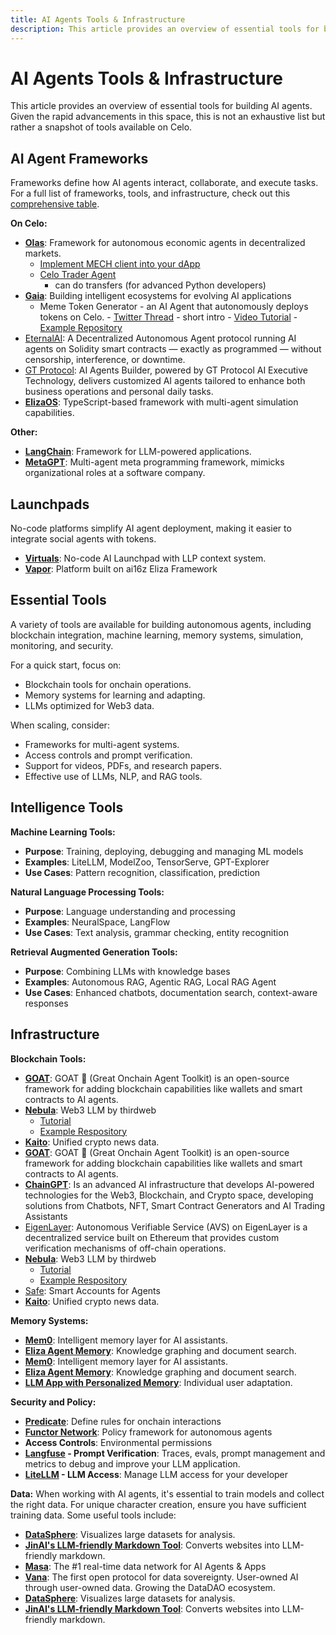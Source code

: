 ```yaml
---
title: AI Agents Tools & Infrastructure
description: This article provides an overview of essential tools for building AI agents.
---
```


# AI Agents Tools & Infrastructure

This article provides an overview of essential tools for building AI agents. Given the rapid advancements in this space, this is not an exhaustive list but rather a snapshot of tools available on Celo.

## AI Agent Frameworks 

Frameworks define how AI agents interact, collaborate, and execute tasks. For a full list of frameworks, tools, and infrastructure, check out this [comprehensive table](https://www.aiagenttoolkit.xyz/).

**On Celo:**
- [**Olas**](https://docs.autonolas.network/open-autonomy/): Framework for autonomous economic agents in decentralized markets.
    - [Implement MECH client into your dApp](https://www.youtube.com/watch?v=fuDteQqsf2A)
    - [Celo Trader Agent](https://www.youtube.com/watch?v=WSB0H0dDc78&t=1740s)
      - can do transfers (for advanced Python developers)
- [**Gaia**](https://www.gaianet.ai/): Building intelligent ecosystems for evolving AI applications 
    -  Meme Token Generator - an AI Agent that autonomously deploys tokens on Celo.
      - [Twitter Thread](https://github.com/harishkotra/celo-token-agent) - short intro
      - [Video Tutorial](https://www.youtube.com/watch?v=-7Bcgpj79LM)
      - [Example Repository](https://github.com/harishkotra/celo-token-agent/)
 - [EternalAI](https://eternalai.org/): A Decentralized Autonomous Agent protocol running AI agents on Solidity smart contracts — exactly as programmed — without censorship, interference, or downtime.
 - [GT Protocol](https://www.gt-protocol.io/): AI Agents Builder, powered by GT Protocol AI Executive Technology, delivers customized AI agents tailored to enhance both business operations and personal daily tasks.
 - [**ElizaOS**](https://elizaos.github.io/eliza/): TypeScript-based framework with multi-agent simulation capabilities. 


**Other:**
- [**LangChain**](https://www.langchain.com/): Framework for LLM-powered applications.
- [**MetaGPT**](https://github.com/geekan/MetaGPT): Multi-agent meta programming framework, mimicks organizational roles at a software company.

## Launchpads 

No-code platforms simplify AI agent deployment, making it easier to integrate social agents with tokens.

- [**Virtuals**](https://app.virtuals.io/): No-code AI Launchpad with LLP context system.
- [**Vapor**](https://alpha.vaporware.fun/): Platform built on ai16z Eliza Framework

## Essential Tools

A variety of tools are available for building autonomous agents, including blockchain integration, machine learning, memory systems, simulation, monitoring, and security. 

For a quick start, focus on:
- Blockchain tools for onchain operations.
- Memory systems for learning and adapting.
- LLMs optimized for Web3 data.

When scaling, consider:

- Frameworks for multi-agent systems.
- Access controls and prompt verification.
- Support for videos, PDFs, and research papers.
- Effective use of LLMs, NLP, and RAG tools.

## Intelligence Tools 

**Machine Learning Tools:**
- **Purpose**: Training, deploying, debugging and managing ML models
- **Examples**: LiteLLM, ModelZoo, TensorServe, GPT-Explorer
- **Use Cases**: Pattern recognition, classification, prediction

**Natural Language Processing Tools:**
- **Purpose**: Language understanding and processing
- **Examples**: NeuralSpace, LangFlow
- **Use Cases**: Text analysis, grammar checking, entity recognition

**Retrieval Augmented Generation Tools:**
- **Purpose**: Combining LLMs with knowledge bases
- **Examples**: Autonomous RAG, Agentic RAG, Local RAG Agent
- **Use Cases**: Enhanced chatbots, documentation search, context-aware responses

## Infrastructure 

**Blockchain Tools:**
- **[GOAT](https://ohmygoat.dev/introduction)**: GOAT 🐐 (Great Onchain Agent Toolkit) is an open-source framework for adding blockchain capabilities like wallets and smart contracts to AI agents.
- **[Nebula](https://portal.thirdweb.com/nebula)**: Web3 LLM by thirdweb 
  - [Tutorial](https://www.youtube.com/watch?v=FeubfHwfJcM)
  - [Example Respository](https://github.com/cromewar/nebula-telegram-demo)
- **[Kaito](https://www.kaito.ai/)**: Unified crypto news data.
- **[GOAT](https://ohmygoat.dev/introduction)**: GOAT 🐐 (Great Onchain Agent Toolkit) is an open-source framework for adding blockchain capabilities like wallets and smart contracts to AI agents.
- **[ChainGPT](https://www.chaingpt.org/)**: Is an advanced AI infrastructure that develops AI-powered technologies for the Web3, Blockchain, and Crypto space, developing solutions from Chatbots, NFT, Smart Contract Generators and AI Trading Assistants
- [EigenLayer](https://www.eigenlayer.xyz/): Autonomous Verifiable Service (AVS) on EigenLayer is a decentralized service built on Ethereum that provides custom verification mechanisms of off-chain operations.
- **[Nebula](https://portal.thirdweb.com/nebula)**: Web3 LLM by thirdweb 
  - [Tutorial](https://www.youtube.com/watch?v=FeubfHwfJcM)
  - [Example Respository](https://github.com/cromewar/nebula-telegram-demo)
- [Safe](https://safe.global/safenet): Smart Accounts for Agents
- **[Kaito](https://www.kaito.ai/)**: Unified crypto news data.

**Memory Systems:**
- **[Mem0](https://github.com/mem0ai/mem0)**: Intelligent memory layer for AI assistants.
- **[Eliza Agent Memory](https://github.com/elizaOS/agentmemory)**: Knowledge graphing and document search.
- **[Mem0](https://github.com/mem0ai/mem0)**: Intelligent memory layer for AI assistants.
- **[Eliza Agent Memory](https://github.com/elizaOS/agentmemory)**: Knowledge graphing and document search.
- **[LLM App with Personalized Memory](https://github.com/Shubhamsaboo/awesome-llm-apps/tree/main/llm_apps_with_memory_tutorials/llm_app_personalized_memory)**: Individual user adaptation.

**Security and Policy:**
- **[Predicate](https://x.com/0xPredicate)**: Define rules for onchain interactions
- **[Functor Network](https://www.functor.sh/)**: Policy framework for autonomous agents
- **Access Controls**: Environmental permissions
- **[Langfuse](https://langfuse.com/) - Prompt Verification**: Traces, evals, prompt management and metrics to debug and improve your LLM application.
- **[LiteLLM](https://www.litellm.ai/#features) - LLM Access**: Manage LLM access for your developer



**Data:**
When working with AI agents, it's essential to train models and collect the right data. For unique character creation, ensure you have sufficient training data. Some useful tools include:
- **[DataSphere](https://github.com/datasphere/datasphere)**: Visualizes large datasets for analysis.
- **[JinAI's LLM-friendly Markdown Tool](https://github.com/jina-ai/serve)**: Converts websites into LLM-friendly markdown.
- **[Masa](https://www.masa.ai/)**: The #1 real-time data network for AI Agents & Apps
- **[Vana](https://www.vana.org/)**: The first open protocol for data sovereignty. User-owned AI through user-owned data. Growing the DataDAO ecosystem.
- **[DataSphere](https://github.com/datasphere/datasphere)**: Visualizes large datasets for analysis.
- **[JinAI's LLM-friendly Markdown Tool](https://github.com/jina-ai/serve)**: Converts websites into LLM-friendly markdown.